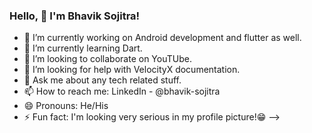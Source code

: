 ### Hello, 👋 I'm Bhavik Sojitra!

- 🔭 I’m currently working on Android development and flutter as well.
- 🌱 I’m currently learning Dart.
- 👯 I’m looking to collaborate on YouTUbe.
- 🤔 I’m looking for help with VelocityX documentation.
- 💬 Ask me about any tech related stuff.
- 📫 How to reach me: LinkedIn - @bhavik-sojitra
- 😄 Pronouns: He/His
- ⚡ Fun fact: I'm looking very serious in my profile picture!😁 
-->
